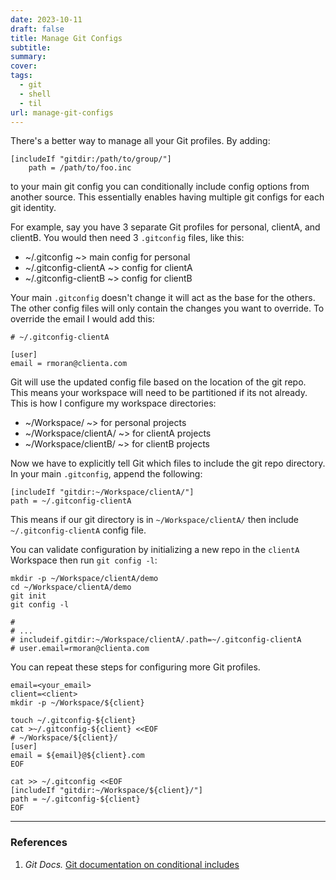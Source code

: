 ```yaml
---
date: 2023-10-11
draft: false
title: Manage Git Configs
subtitle: 
summary: 
cover: 
tags:
  - git
  - shell
  - til
url: manage-git-configs
---
```

There's a better way to manage all your Git profiles. By adding:

```shell
[includeIf "gitdir:/path/to/group/"]
    path = /path/to/foo.inc
```

to your main git config you can conditionally include config options from another source. This essentially enables having multiple git configs for each git identity.

For example, say you have 3 separate Git profiles for personal, clientA, and clientB. You would then need 3 `.gitconfig` files, like this:

- ~/.gitconfig ~> main config for personal
- ~/.gitconfig-clientA ~> config for clientA 
- ~/.gitconfig-clientB ~> config for clientB 

Your main `.gitconfig` doesn't change it will act as the base for the others. The other config files will only contain the changes you want to override. To override the email I would add this:

```shell
# ~/.gitconfig-clientA
 
[user]
email = rmoran@clienta.com
```

Git will use the updated config file based on the location of the git repo. This means your workspace will need to be partitioned if its not already. This is how I configure my workspace directories:

- ~/Workspace/ ~> for personal projects
- ~/Workspace/clientA/ ~> for clientA projects
- ~/Workspace/clientB/ ~> for clientB projects

Now we have to explicitly tell Git which files to include the git repo directory. In your main `.gitconfig`, append the following:

```shell
[includeIf "gitdir:~/Workspace/clientA/"]
path = ~/.gitconfig-clientA
```

This means if our git directory is in `~/Workspace/clientA/` then include `~/.gitconfig-clientA` config file.

You can validate configuration by initializing a new repo in the `clientA` Workspace then run `git config -l`:

```shell
mkdir -p ~/Workspace/clientA/demo
cd ~/Workspace/clientA/demo
git init
git config -l

# 
# ...
# includeif.gitdir:~/Workspace/clientA/.path=~/.gitconfig-clientA
# user.email=rmoran@clienta.com
```

You can repeat these steps for configuring more Git profiles.

```shell
email=<your_email>
client=<client>
mkdir -p ~/Workspace/${client}

touch ~/.gitconfig-${client}
cat >~/.gitconfig-${client} <<EOF
# ~/Workspace/${client}/
[user]
email = ${email}@${client}.com
EOF

cat >> ~/.gitconfig <<EOF
[includeIf "gitdir:~/Workspace/${client}/"]
path = ~/.gitconfig-${client}
EOF
```

---
### References
1. *Git Docs.* [Git documentation on conditional includes](https://git-scm.com/docs/git-config#_includes)